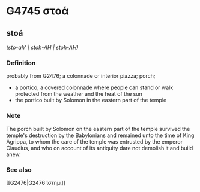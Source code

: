 # G4745 στοά

## stoá

_(sto-ah' | stoh-AH | stoh-AH)_

### Definition

probably from G2476; a colonnade or interior piazza; porch; 

- a portico, a covered colonnade where people can stand or walk protected from the weather and the heat of the sun
- the portico built by Solomon in the eastern part of the temple

### Note

The porch built by Solomon on the eastern part of the temple survived the temple's destruction by the Babylonians and remained unto the time of King Agrippa, to whom the care of the temple was entrusted by the emperor Claudius, and who on account of its antiquity dare not demolish it and build anew.

### See also

[[G2476|G2476 ἵστημι]]

